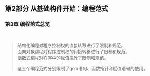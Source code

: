 ## 第2部分 从基础构件开始：编程范式
### 第3章 编程范式总览
<br>

>结构化编程对程序控制权的直接转移进行了限制和规范。<br>
>面向对象编程对程序控制权的间接转移进行了限制和规范。<br>
>函数式编程对程序中的赋值进行了限制和规范。
>
>这三个编程范式分别限制了goto语句、函数指针和赋值语句的使用。
